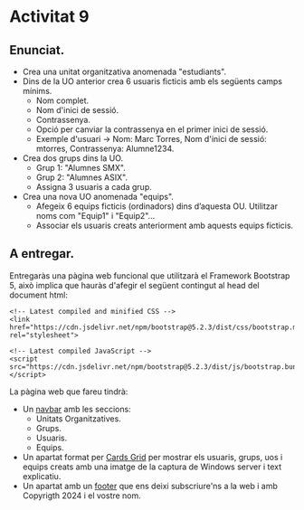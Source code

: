 # Activitat 9

## Enunciat.

- Crea una unitat organitzativa anomenada "estudiants".
- Dins de la UO anterior crea 6 usuaris ficticis amb els següents camps mínims.
  - Nom complet.
  - Nom d'inici de sessió.
  - Contrassenya.
  - Opció per canviar la contrassenya en el primer inici de sessió.
  - Exemple d'usuari -> Nom: Marc Torres, Nom d'inici de sessió: mtorres, Contrassenya: Alumne1234.
- Crea dos grups dins la UO.
  - Grup 1: "Alumnes SMX".
  - Grup 2: "Alumnes ASIX".
  - Assigna 3 usuaris a cada grup.
- Crea una nova UO anomenada "equips".
  - Afegeix 6 equips ficticis (ordinadors) dins d’aquesta OU. Utilitzar noms com "Equip1" i "Equip2"...
  - Associar els usuaris creats anteriorment amb aquests equips ficticis.

## A entregar.

Entregaràs una pàgina web funcional que utilitzarà el Framework Bootstrap 5, això implica que hauràs d'afegir el següent contingut al head del document html:

```
<!-- Latest compiled and minified CSS -->
<link href="https://cdn.jsdelivr.net/npm/bootstrap@5.2.3/dist/css/bootstrap.min.css" rel="stylesheet">

<!-- Latest compiled JavaScript -->
<script src="https://cdn.jsdelivr.net/npm/bootstrap@5.2.3/dist/js/bootstrap.bundle.min.js"></script>
```

La pàgina web que fareu tindrà:

- Un [navbar](https://mdbootstrap.com/docs/standard/navigation/navbar/) amb les seccions:
  - Unitats Organitzatives.
  - Grups.
  - Usuaris.
  - Equips. 
- Un apartat format per [Cards Grid](https://mdbootstrap.com/docs/standard/components/cards/) per mostrar els usuaris, grups, uos i equips creats amb una imatge de la captura de Windows server i text explicatiu.
- Un apartat amb un [footer](https://mdbootstrap.com/docs/standard/navigation/footer/) que ens deixi subscriure'ns a la web i amb Copyrigth 2024 i el vostre nom.
 
